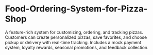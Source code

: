 # Food-Ordering-System-for-Pizza-Shop
A feature-rich system for customizing, ordering, and tracking pizzas. Customers can create personalized pizzas, save favorites, and choose pickup or delivery with real-time tracking. Includes a mock payment system, loyalty rewards, seasonal promotions, and feedback collection.
